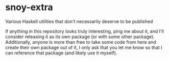 snoy-extra
==========

Various Haskell utilities that don't necessarily deserve to be published

If anything in this repository looks truly interesting, ping me about it, and
I'll consider releasing it as its own package (or with some other package).
Additionally, anyone is more than free to take some code from here and create
their own package out of it, I only ask that you let me know so that I can
reference that package (and likely use it myself).
